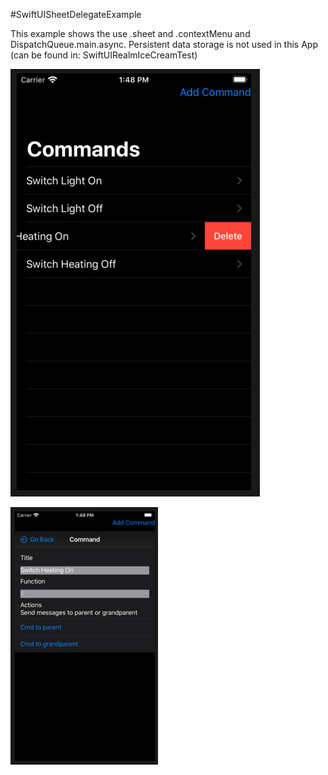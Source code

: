 #SwiftUISheetDelegateExample

This example shows the use .sheet and .contextMenu and DispatchQueue.main.async.
Persistent data storage is not used in this App (can be found in: SwiftUIRealmIceCreamTest)


![Screenshot](https://github.com/RoSchmi/ProgramsXCode/blob/master/SwiftUIRealmIceCreamTest/Pictures/RealmIceCreamTest_2.png)


![Screenshot](https://github.com/RoSchmi/ProgramsXCode/blob/master/SwiftUIRealmIceCreamTest/Pictures/RealmIceCreamTest_1.png)


